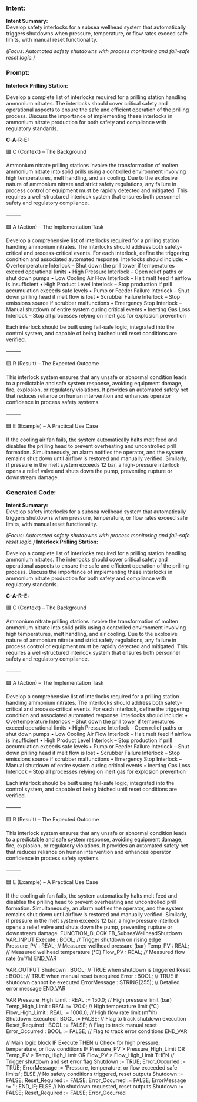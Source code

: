 ### Intent:
**Intent Summary:**  
Develop safety interlocks for a subsea wellhead system that automatically triggers shutdowns when pressure, temperature, or flow rates exceed safe limits, with manual reset functionality.  

*(Focus: Automated safety shutdowns with process monitoring and fail-safe reset logic.)*

### Prompt:
**Interlock Prilling Station:**

Develop a complete list of interlocks required for a prilling station handling ammonium nitrates. The interlocks should cover critical safety and operational aspects to ensure the safe and efficient operation of the prilling process. Discuss the importance of implementing these interlocks in ammonium nitrate production for both safety and compliance with regulatory standards.

**C-A-R-E:**

🟥 C (Context) – The Background

Ammonium nitrate prilling stations involve the transformation of molten ammonium nitrate into solid prills using a controlled environment involving high temperatures, melt handling, and air cooling. Due to the explosive nature of ammonium nitrate and strict safety regulations, any failure in process control or equipment must be rapidly detected and mitigated. This requires a well-structured interlock system that ensures both personnel safety and regulatory compliance.

⸻

🟩 A (Action) – The Implementation Task

Develop a comprehensive list of interlocks required for a prilling station handling ammonium nitrates. The interlocks should address both safety-critical and process-critical events. For each interlock, define the triggering condition and associated automated response. Interlocks should include:
	•	Overtemperature Interlock – Shut down the prill tower if temperatures exceed operational limits
	•	High Pressure Interlock – Open relief paths or shut down pumps
	•	Low Cooling Air Flow Interlock – Halt melt feed if airflow is insufficient
	•	High Product Level Interlock – Stop production if prill accumulation exceeds safe levels
	•	Pump or Feeder Failure Interlock – Shut down prilling head if melt flow is lost
	•	Scrubber Failure Interlock – Stop emissions source if scrubber malfunctions
	•	Emergency Stop Interlock – Manual shutdown of entire system during critical events
	•	Inerting Gas Loss Interlock – Stop all processes relying on inert gas for explosion prevention

Each interlock should be built using fail-safe logic, integrated into the control system, and capable of being latched until reset conditions are verified.

⸻

🟨 R (Result) – The Expected Outcome

This interlock system ensures that any unsafe or abnormal condition leads to a predictable and safe system response, avoiding equipment damage, fire, explosion, or regulatory violations. It provides an automated safety net that reduces reliance on human intervention and enhances operator confidence in process safety systems.

⸻

🟦 E (Example) – A Practical Use Case

If the cooling air fan fails, the system automatically halts melt feed and disables the prilling head to prevent overheating and uncontrolled prill formation. Simultaneously, an alarm notifies the operator, and the system remains shut down until airflow is restored and manually verified. Similarly, if pressure in the melt system exceeds 12 bar, a high-pressure interlock opens a relief valve and shuts down the pump, preventing rupture or downstream damage.

### Generated Code:
**Intent Summary:**  
Develop safety interlocks for a subsea wellhead system that automatically triggers shutdowns when pressure, temperature, or flow rates exceed safe limits, with manual reset functionality.  

*(Focus: Automated safety shutdowns with process monitoring and fail-safe reset logic.)*
**Interlock Prilling Station:**

Develop a complete list of interlocks required for a prilling station handling ammonium nitrates. The interlocks should cover critical safety and operational aspects to ensure the safe and efficient operation of the prilling process. Discuss the importance of implementing these interlocks in ammonium nitrate production for both safety and compliance with regulatory standards.

**C-A-R-E:**

🟥 C (Context) – The Background

Ammonium nitrate prilling stations involve the transformation of molten ammonium nitrate into solid prills using a controlled environment involving high temperatures, melt handling, and air cooling. Due to the explosive nature of ammonium nitrate and strict safety regulations, any failure in process control or equipment must be rapidly detected and mitigated. This requires a well-structured interlock system that ensures both personnel safety and regulatory compliance.

⸻

🟩 A (Action) – The Implementation Task

Develop a comprehensive list of interlocks required for a prilling station handling ammonium nitrates. The interlocks should address both safety-critical and process-critical events. For each interlock, define the triggering condition and associated automated response. Interlocks should include:
	•	Overtemperature Interlock – Shut down the prill tower if temperatures exceed operational limits
	•	High Pressure Interlock – Open relief paths or shut down pumps
	•	Low Cooling Air Flow Interlock – Halt melt feed if airflow is insufficient
	•	High Product Level Interlock – Stop production if prill accumulation exceeds safe levels
	•	Pump or Feeder Failure Interlock – Shut down prilling head if melt flow is lost
	•	Scrubber Failure Interlock – Stop emissions source if scrubber malfunctions
	•	Emergency Stop Interlock – Manual shutdown of entire system during critical events
	•	Inerting Gas Loss Interlock – Stop all processes relying on inert gas for explosion prevention

Each interlock should be built using fail-safe logic, integrated into the control system, and capable of being latched until reset conditions are verified.

⸻

🟨 R (Result) – The Expected Outcome

This interlock system ensures that any unsafe or abnormal condition leads to a predictable and safe system response, avoiding equipment damage, fire, explosion, or regulatory violations. It provides an automated safety net that reduces reliance on human intervention and enhances operator confidence in process safety systems.

⸻

🟦 E (Example) – A Practical Use Case

If the cooling air fan fails, the system automatically halts melt feed and disables the prilling head to prevent overheating and uncontrolled prill formation. Simultaneously, an alarm notifies the operator, and the system remains shut down until airflow is restored and manually verified. Similarly, if pressure in the melt system exceeds 12 bar, a high-pressure interlock opens a relief valve and shuts down the pump, preventing rupture or downstream damage.
FUNCTION_BLOCK FB_SubseaWellheadShutdown
VAR_INPUT
    Execute : BOOL; // Trigger shutdown on rising edge
    Pressure_PV : REAL; // Measured wellhead pressure (bar)
    Temp_PV : REAL; // Measured wellhead temperature (°C)
    Flow_PV : REAL; // Measured flow rate (m³/h)
END_VAR

VAR_OUTPUT
    Shutdown : BOOL; // TRUE when shutdown is triggered
    Reset : BOOL; // TRUE when manual reset is required
    Error : BOOL; // TRUE if shutdown cannot be executed
    ErrorMessage : STRING(255); // Detailed error message
END_VAR

VAR
    Pressure_High_Limit : REAL := 150.0; // High pressure limit (bar)
    Temp_High_Limit : REAL := 120.0; // High temperature limit (°C)
    Flow_High_Limit : REAL := 1000.0; // High flow rate limit (m³/h)
    Shutdown_Executed : BOOL := FALSE; // Flag to track shutdown execution
    Reset_Required : BOOL := FALSE; // Flag to track manual reset
    Error_Occurred : BOOL := FALSE; // Flag to track error conditions
END_VAR

// Main logic block
IF Execute THEN
    // Check for high pressure, temperature, or flow conditions
    IF Pressure_PV > Pressure_High_Limit OR Temp_PV > Temp_High_Limit OR Flow_PV > Flow_High_Limit THEN
        // Trigger shutdown and set error flag
        Shutdown := TRUE;
        Error_Occurred := TRUE;
        ErrorMessage := 'Pressure, temperature, or flow exceeded safe limits';
    ELSE
        // No safety conditions triggered, reset outputs
        Shutdown := FALSE;
        Reset_Required := FALSE;
        Error_Occurred := FALSE;
        ErrorMessage := '';
    END_IF;
ELSE
    // No shutdown requested, reset outputs
    Shutdown := FALSE;
    Reset_Required := FALSE;
    Error_Occurred
